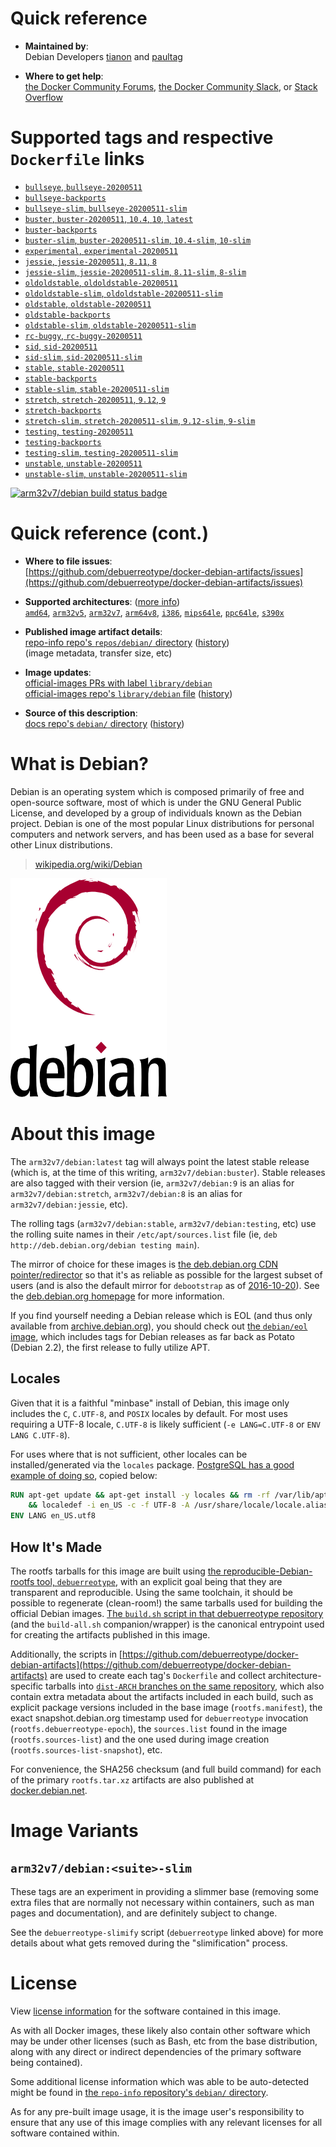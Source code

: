 <!--

********************************************************************************

WARNING:

    DO NOT EDIT "debian/README.md"

    IT IS AUTO-GENERATED

    (from the other files in "debian/" combined with a set of templates)

********************************************************************************

-->

# Quick reference

-	**Maintained by**:  
	Debian Developers [tianon](https://qa.debian.org/developer.php?login=tianon) and [paultag](https://qa.debian.org/developer.php?login=paultag)

-	**Where to get help**:  
	[the Docker Community Forums](https://forums.docker.com/), [the Docker Community Slack](http://dockr.ly/slack), or [Stack Overflow](https://stackoverflow.com/search?tab=newest&q=docker)

# Supported tags and respective `Dockerfile` links

-	[`bullseye`, `bullseye-20200511`](https://github.com/debuerreotype/docker-debian-artifacts/blob/3475efb6c8320d0c6082511c549bc33b599ffa09/bullseye/Dockerfile)
-	[`bullseye-backports`](https://github.com/debuerreotype/docker-debian-artifacts/blob/3475efb6c8320d0c6082511c549bc33b599ffa09/bullseye/backports/Dockerfile)
-	[`bullseye-slim`, `bullseye-20200511-slim`](https://github.com/debuerreotype/docker-debian-artifacts/blob/3475efb6c8320d0c6082511c549bc33b599ffa09/bullseye/slim/Dockerfile)
-	[`buster`, `buster-20200511`, `10.4`, `10`, `latest`](https://github.com/debuerreotype/docker-debian-artifacts/blob/3475efb6c8320d0c6082511c549bc33b599ffa09/buster/Dockerfile)
-	[`buster-backports`](https://github.com/debuerreotype/docker-debian-artifacts/blob/3475efb6c8320d0c6082511c549bc33b599ffa09/buster/backports/Dockerfile)
-	[`buster-slim`, `buster-20200511-slim`, `10.4-slim`, `10-slim`](https://github.com/debuerreotype/docker-debian-artifacts/blob/3475efb6c8320d0c6082511c549bc33b599ffa09/buster/slim/Dockerfile)
-	[`experimental`, `experimental-20200511`](https://github.com/debuerreotype/docker-debian-artifacts/blob/3475efb6c8320d0c6082511c549bc33b599ffa09/experimental/Dockerfile)
-	[`jessie`, `jessie-20200511`, `8.11`, `8`](https://github.com/debuerreotype/docker-debian-artifacts/blob/3475efb6c8320d0c6082511c549bc33b599ffa09/jessie/Dockerfile)
-	[`jessie-slim`, `jessie-20200511-slim`, `8.11-slim`, `8-slim`](https://github.com/debuerreotype/docker-debian-artifacts/blob/3475efb6c8320d0c6082511c549bc33b599ffa09/jessie/slim/Dockerfile)
-	[`oldoldstable`, `oldoldstable-20200511`](https://github.com/debuerreotype/docker-debian-artifacts/blob/3475efb6c8320d0c6082511c549bc33b599ffa09/oldoldstable/Dockerfile)
-	[`oldoldstable-slim`, `oldoldstable-20200511-slim`](https://github.com/debuerreotype/docker-debian-artifacts/blob/3475efb6c8320d0c6082511c549bc33b599ffa09/oldoldstable/slim/Dockerfile)
-	[`oldstable`, `oldstable-20200511`](https://github.com/debuerreotype/docker-debian-artifacts/blob/3475efb6c8320d0c6082511c549bc33b599ffa09/oldstable/Dockerfile)
-	[`oldstable-backports`](https://github.com/debuerreotype/docker-debian-artifacts/blob/3475efb6c8320d0c6082511c549bc33b599ffa09/oldstable/backports/Dockerfile)
-	[`oldstable-slim`, `oldstable-20200511-slim`](https://github.com/debuerreotype/docker-debian-artifacts/blob/3475efb6c8320d0c6082511c549bc33b599ffa09/oldstable/slim/Dockerfile)
-	[`rc-buggy`, `rc-buggy-20200511`](https://github.com/debuerreotype/docker-debian-artifacts/blob/3475efb6c8320d0c6082511c549bc33b599ffa09/rc-buggy/Dockerfile)
-	[`sid`, `sid-20200511`](https://github.com/debuerreotype/docker-debian-artifacts/blob/3475efb6c8320d0c6082511c549bc33b599ffa09/sid/Dockerfile)
-	[`sid-slim`, `sid-20200511-slim`](https://github.com/debuerreotype/docker-debian-artifacts/blob/3475efb6c8320d0c6082511c549bc33b599ffa09/sid/slim/Dockerfile)
-	[`stable`, `stable-20200511`](https://github.com/debuerreotype/docker-debian-artifacts/blob/3475efb6c8320d0c6082511c549bc33b599ffa09/stable/Dockerfile)
-	[`stable-backports`](https://github.com/debuerreotype/docker-debian-artifacts/blob/3475efb6c8320d0c6082511c549bc33b599ffa09/stable/backports/Dockerfile)
-	[`stable-slim`, `stable-20200511-slim`](https://github.com/debuerreotype/docker-debian-artifacts/blob/3475efb6c8320d0c6082511c549bc33b599ffa09/stable/slim/Dockerfile)
-	[`stretch`, `stretch-20200511`, `9.12`, `9`](https://github.com/debuerreotype/docker-debian-artifacts/blob/3475efb6c8320d0c6082511c549bc33b599ffa09/stretch/Dockerfile)
-	[`stretch-backports`](https://github.com/debuerreotype/docker-debian-artifacts/blob/3475efb6c8320d0c6082511c549bc33b599ffa09/stretch/backports/Dockerfile)
-	[`stretch-slim`, `stretch-20200511-slim`, `9.12-slim`, `9-slim`](https://github.com/debuerreotype/docker-debian-artifacts/blob/3475efb6c8320d0c6082511c549bc33b599ffa09/stretch/slim/Dockerfile)
-	[`testing`, `testing-20200511`](https://github.com/debuerreotype/docker-debian-artifacts/blob/3475efb6c8320d0c6082511c549bc33b599ffa09/testing/Dockerfile)
-	[`testing-backports`](https://github.com/debuerreotype/docker-debian-artifacts/blob/3475efb6c8320d0c6082511c549bc33b599ffa09/testing/backports/Dockerfile)
-	[`testing-slim`, `testing-20200511-slim`](https://github.com/debuerreotype/docker-debian-artifacts/blob/3475efb6c8320d0c6082511c549bc33b599ffa09/testing/slim/Dockerfile)
-	[`unstable`, `unstable-20200511`](https://github.com/debuerreotype/docker-debian-artifacts/blob/3475efb6c8320d0c6082511c549bc33b599ffa09/unstable/Dockerfile)
-	[`unstable-slim`, `unstable-20200511-slim`](https://github.com/debuerreotype/docker-debian-artifacts/blob/3475efb6c8320d0c6082511c549bc33b599ffa09/unstable/slim/Dockerfile)

[![arm32v7/debian build status badge](https://img.shields.io/jenkins/s/https/doi-janky.infosiftr.net/job/multiarch/job/arm32v7/job/debian.svg?label=arm32v7/debian%20%20build%20job)](https://doi-janky.infosiftr.net/job/multiarch/job/arm32v7/job/debian/)

# Quick reference (cont.)

-	**Where to file issues**:  
	[https://github.com/debuerreotype/docker-debian-artifacts/issues](https://github.com/debuerreotype/docker-debian-artifacts/issues)

-	**Supported architectures**: ([more info](https://github.com/docker-library/official-images#architectures-other-than-amd64))  
	[`amd64`](https://hub.docker.com/r/amd64/debian/), [`arm32v5`](https://hub.docker.com/r/arm32v5/debian/), [`arm32v7`](https://hub.docker.com/r/arm32v7/debian/), [`arm64v8`](https://hub.docker.com/r/arm64v8/debian/), [`i386`](https://hub.docker.com/r/i386/debian/), [`mips64le`](https://hub.docker.com/r/mips64le/debian/), [`ppc64le`](https://hub.docker.com/r/ppc64le/debian/), [`s390x`](https://hub.docker.com/r/s390x/debian/)

-	**Published image artifact details**:  
	[repo-info repo's `repos/debian/` directory](https://github.com/docker-library/repo-info/blob/master/repos/debian) ([history](https://github.com/docker-library/repo-info/commits/master/repos/debian))  
	(image metadata, transfer size, etc)

-	**Image updates**:  
	[official-images PRs with label `library/debian`](https://github.com/docker-library/official-images/pulls?q=label%3Alibrary%2Fdebian)  
	[official-images repo's `library/debian` file](https://github.com/docker-library/official-images/blob/master/library/debian) ([history](https://github.com/docker-library/official-images/commits/master/library/debian))

-	**Source of this description**:  
	[docs repo's `debian/` directory](https://github.com/docker-library/docs/tree/master/debian) ([history](https://github.com/docker-library/docs/commits/master/debian))

# What is Debian?

Debian is an operating system which is composed primarily of free and open-source software, most of which is under the GNU General Public License, and developed by a group of individuals known as the Debian project. Debian is one of the most popular Linux distributions for personal computers and network servers, and has been used as a base for several other Linux distributions.

> [wikipedia.org/wiki/Debian](https://en.wikipedia.org/wiki/Debian)

![logo](https://raw.githubusercontent.com/docker-library/docs/b449be7df57e9ed9086bb5821bfb5d6cdc5d67a4/debian/logo.png)

# About this image

The `arm32v7/debian:latest` tag will always point the latest stable release (which is, at the time of this writing, `arm32v7/debian:buster`). Stable releases are also tagged with their version (ie, `arm32v7/debian:9` is an alias for `arm32v7/debian:stretch`, `arm32v7/debian:8` is an alias for `arm32v7/debian:jessie`, etc).

The rolling tags (`arm32v7/debian:stable`, `arm32v7/debian:testing`, etc) use the rolling suite names in their `/etc/apt/sources.list` file (ie, `deb http://deb.debian.org/debian testing main`).

The mirror of choice for these images is [the deb.debian.org CDN pointer/redirector](https://deb.debian.org) so that it's as reliable as possible for the largest subset of users (and is also the default mirror for `debootstrap` as of [2016-10-20](https://anonscm.debian.org/cgit/d-i/debootstrap.git/commit/?id=9e8bc60ad1ccf3a25ce7890526b70059f3e770de)). See the [deb.debian.org homepage](https://deb.debian.org) for more information.

If you find yourself needing a Debian release which is EOL (and thus only available from [archive.debian.org](http://archive.debian.org)), you should check out [the `debian/eol` image](https://hub.docker.com/r/debian/eol/), which includes tags for Debian releases as far back as Potato (Debian 2.2), the first release to fully utilize APT.

## Locales

Given that it is a faithful "minbase" install of Debian, this image only includes the `C`, `C.UTF-8`, and `POSIX` locales by default. For most uses requiring a UTF-8 locale, `C.UTF-8` is likely sufficient (`-e LANG=C.UTF-8` or `ENV LANG C.UTF-8`).

For uses where that is not sufficient, other locales can be installed/generated via the `locales` package. [PostgreSQL has a good example of doing so](https://github.com/docker-library/postgres/blob/69bc540ecfffecce72d49fa7e4a46680350037f9/9.6/Dockerfile#L21-L24), copied below:

```dockerfile
RUN apt-get update && apt-get install -y locales && rm -rf /var/lib/apt/lists/* \
	&& localedef -i en_US -c -f UTF-8 -A /usr/share/locale/locale.alias en_US.UTF-8
ENV LANG en_US.utf8
```

## How It's Made

The rootfs tarballs for this image are built using [the reproducible-Debian-rootfs tool, `debuerreotype`](https://github.com/debuerreotype/debuerreotype), with an explicit goal being that they are transparent and reproducible. Using the same toolchain, it should be possible to regenerate (clean-room!) the same tarballs used for building the official Debian images. [The `build.sh` script in that debuerreotype repository](https://github.com/debuerreotype/debuerreotype/blob/master/build.sh) (and the `build-all.sh` companion/wrapper) is the canonical entrypoint used for creating the artifacts published in this image.

Additionally, the scripts in [https://github.com/debuerreotype/docker-debian-artifacts](https://github.com/debuerreotype/docker-debian-artifacts) are used to create each tag's `Dockerfile` and collect architecture-specific tarballs into [`dist-ARCH` branches on the same repository](https://github.com/debuerreotype/docker-debian-artifacts/branches), which also contain extra metadata about the artifacts included in each build, such as explicit package versions included in the base image (`rootfs.manifest`), the exact snapshot.debian.org timestamp used for `debuerreotype` invocation (`rootfs.debuerreotype-epoch`), the `sources.list` found in the image (`rootfs.sources-list`) and the one used during image creation (`rootfs.sources-list-snapshot`), etc.

For convenience, the SHA256 checksum (and full build command) for each of the primary `rootfs.tar.xz` artifacts are also published at [docker.debian.net](https://docker.debian.net/).

# Image Variants

## `arm32v7/debian:<suite>-slim`

These tags are an experiment in providing a slimmer base (removing some extra files that are normally not necessary within containers, such as man pages and documentation), and are definitely subject to change.

See the `debuerreotype-slimify` script (`debuerreotype` linked above) for more details about what gets removed during the "slimification" process.

# License

View [license information](https://www.debian.org/social_contract#guidelines) for the software contained in this image.

As with all Docker images, these likely also contain other software which may be under other licenses (such as Bash, etc from the base distribution, along with any direct or indirect dependencies of the primary software being contained).

Some additional license information which was able to be auto-detected might be found in [the `repo-info` repository's `debian/` directory](https://github.com/docker-library/repo-info/tree/master/repos/debian).

As for any pre-built image usage, it is the image user's responsibility to ensure that any use of this image complies with any relevant licenses for all software contained within.
